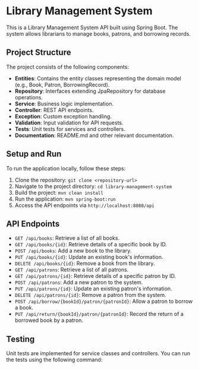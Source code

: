 # Library Management System

This is a Library Management System API built using Spring Boot. The system allows librarians to manage books, patrons, and borrowing records.

## Project Structure

The project consists of the following components:

- **Entities**: Contains the entity classes representing the domain model (e.g., Book, Patron, BorrowingRecord).
- **Repository**: Interfaces extending JpaRepository for database operations.
- **Service**: Business logic implementation.
- **Controller**: REST API endpoints.
- **Exception**: Custom exception handling.
- **Validation**: Input validation for API requests.
- **Tests**: Unit tests for services and controllers.
- **Documentation**: README.md and other relevant documentation.

## Setup and Run

To run the application locally, follow these steps:

1. Clone the repository: `git clone <repository-url>`
2. Navigate to the project directory: `cd library-management-system`
3. Build the project: `mvn clean install`
4. Run the application: `mvn spring-boot:run`
5. Access the API endpoints via `http://localhost:8080/api`

## API Endpoints

- `GET /api/books`: Retrieve a list of all books.
- `GET /api/books/{id}`: Retrieve details of a specific book by ID.
- `POST /api/books`: Add a new book to the library.
- `PUT /api/books/{id}`: Update an existing book's information.
- `DELETE /api/books/{id}`: Remove a book from the library.
- `GET /api/patrons`: Retrieve a list of all patrons.
- `GET /api/patrons/{id}`: Retrieve details of a specific patron by ID.
- `POST /api/patrons`: Add a new patron to the system.
- `PUT /api/patrons/{id}`: Update an existing patron's information.
- `DELETE /api/patrons/{id}`: Remove a patron from the system.
- `POST /api/borrow/{bookId}/patron/{patronId}`: Allow a patron to borrow a book.
- `PUT /api/return/{bookId}/patron/{patronId}`: Record the return of a borrowed book by a patron.

## Testing

Unit tests are implemented for service classes and controllers. You can run the tests using the following command:

